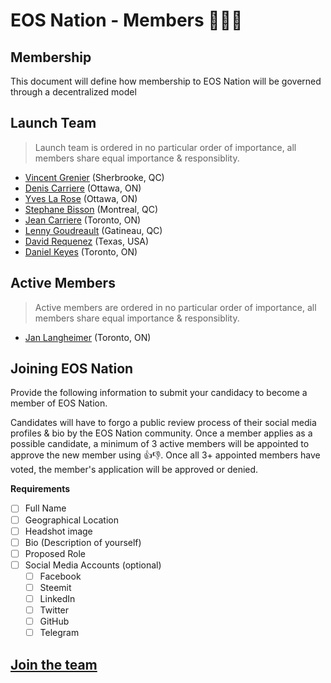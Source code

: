 # EOS Nation - Members 👨‍👧‍👦

## Membership

This document will define how membership to EOS Nation will be governed through a decentralized model

## Launch Team

> Launch team is ordered in no particular order of importance, all members share equal importance & responsiblity.

- [Vincent Grenier](members.md#vincent-grenier) (Sherbrooke, QC)
- [Denis Carriere](members.md#denis-carriere) (Ottawa, ON)
- [Yves La Rose](members.md#yves-la-rose) (Ottawa, ON)
- [Stephane Bisson](members.md#stephane-bisson) (Montreal, QC)
- [Jean Carriere](members.md#jean-carriere) (Toronto, ON)
- [Lenny Goudreault](members.md#lenny-goudreault) (Gatineau, QC)
- [David Requenez](members.md#david-requenez) (Texas, USA)
- [Daniel Keyes](members.md#daniel-keyes) (Toronto, ON)

## Active Members

> Active members are ordered in no particular order of importance, all members share equal importance & responsiblity.

- [Jan Langheimer](members.md#jan-langheimer) (Toronto, ON)

## Joining EOS Nation

Provide the following information to submit your candidacy to become a member of EOS Nation.

Candidates will have to forgo a public review process of their social media profiles & bio by the EOS Nation community. Once a member applies as a possible candidate, a minimum of 3 active members will be appointed to approve the new member using 👍👎. Once all 3+ appointed members have voted, the member's application will be approved or denied.

**Requirements**

- [ ] Full Name
- [ ] Geographical Location
- [ ] Headshot image
- [ ] Bio (Description of yourself)
- [ ] Proposed Role
- [ ] Social Media Accounts (optional)
  - [ ] Facebook
  - [ ] Steemit
  - [ ] LinkedIn
  - [ ] Twitter
  - [ ] GitHub
  - [ ] Telegram
  
## **[Join the team](https://github.com/EOS-Nation/members/issues/new)**
